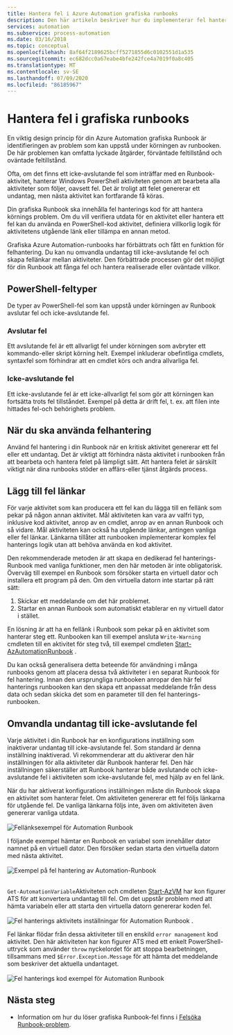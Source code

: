 ```yaml
---
title: Hantera fel i Azure Automation grafiska runbooks
description: Den här artikeln beskriver hur du implementerar fel hanterings logik i grafiska runbooks.
services: automation
ms.subservice: process-automation
ms.date: 03/16/2018
ms.topic: conceptual
ms.openlocfilehash: 8af64f2189625bcff5271855d6c0102551d1a535
ms.sourcegitcommit: ec682dcc0a67eabe4bfe242fce4a7019f0a8c405
ms.translationtype: MT
ms.contentlocale: sv-SE
ms.lasthandoff: 07/09/2020
ms.locfileid: "86185967"
---
```

# <a name="handle-errors-in-graphical-runbooks"></a>Hantera fel i grafiska runbooks

En viktig design princip för din Azure Automation grafiska Runbook är identifieringen av problem som kan uppstå under körningen av runbooken. De här problemen kan omfatta lyckade åtgärder, förväntade feltillstånd och oväntade feltillstånd.

Ofta, om det finns ett icke-avslutande fel som inträffar med en Runbook-aktivitet, hanterar Windows PowerShell aktiviteten genom att bearbeta alla aktiviteter som följer, oavsett fel. Det är troligt att felet genererar ett undantag, men nästa aktivitet kan fortfarande få köras.

Din grafiska Runbook ska innehålla fel hanterings kod för att hantera körnings problem. Om du vill verifiera utdata för en aktivitet eller hantera ett fel kan du använda en PowerShell-kod aktivitet, definiera villkorlig logik för aktivitetens utgående länk eller tillämpa en annan metod.

Grafiska Azure Automation-runbooks har förbättrats och fått en funktion för felhantering. Du kan nu omvandla undantag till icke-avslutande fel och skapa fellänkar mellan aktiviteter. Den förbättrade processen gör det möjligt för din Runbook att fånga fel och hantera realiserade eller oväntade villkor. 

## <a name="powershell-error-types"></a>PowerShell-feltyper

De typer av PowerShell-fel som kan uppstå under körningen av Runbook avslutar fel och icke-avslutande fel.
 
### <a name="terminating-error"></a>Avslutar fel

Ett avslutande fel är ett allvarligt fel under körningen som avbryter ett kommando-eller skript körning helt. Exempel inkluderar obefintliga cmdlets, syntaxfel som förhindrar att en cmdlet körs och andra allvarliga fel.

### <a name="non-terminating-error"></a>Icke-avslutande fel

Ett icke-avslutande fel är ett icke-allvarligt fel som gör att körningen kan fortsätta trots fel tillståndet. Exempel på detta är drift fel, t. ex. att filen inte hittades fel-och behörighets problem.

## <a name="when-to-use-error-handling"></a>När du ska använda felhantering

Använd fel hantering i din Runbook när en kritisk aktivitet genererar ett fel eller ett undantag. Det är viktigt att förhindra nästa aktivitet i runbooken från att bearbeta och hantera felet på lämpligt sätt. Att hantera felet är särskilt viktigt när dina runbooks stöder en affärs-eller tjänst åtgärds process.

## <a name="add-error-links"></a>Lägg till fel länkar

För varje aktivitet som kan producera ett fel kan du lägga till en fellänk som pekar på någon annan aktivitet. Mål aktiviteten kan vara av valfri typ, inklusive kod aktivitet, anrop av en cmdlet, anrop av en annan Runbook och så vidare. Mål aktiviteten kan också ha utgående länkar, antingen vanliga eller fel länkar. Länkarna tillåter att runbooken implementerar komplex fel hanterings logik utan att behöva använda en kod aktivitet.

Den rekommenderade metoden är att skapa en dedikerad fel hanterings-Runbook med vanliga funktioner, men den här metoden är inte obligatorisk. Överväg till exempel en Runbook som försöker starta en virtuell dator och installera ett program på den. Om den virtuella datorn inte startar på rätt sätt:

1. Skickar ett meddelande om det här problemet.
2. Startar en annan Runbook som automatiskt etablerar en ny virtuell dator i stället.

En lösning är att ha en fellänk i Runbook som pekar på en aktivitet som hanterar steg ett. Runbooken kan till exempel ansluta `Write-Warning` cmdleten till en aktivitet för steg två, till exempel cmdleten [Start-AzAutomationRunbook](/powershell/module/az.automation/start-azautomationrunbook?view=azps-3.5.0) .

Du kan också generalisera detta beteende för användning i många runbooks genom att placera dessa två aktiviteter i en separat Runbook för fel hantering. Innan den ursprungliga runbooken anropar den här fel hanterings runbooken kan den skapa ett anpassat meddelande från dess data och sedan skicka det som en parameter till den fel hanterings-runbooken.

## <a name="turn-exceptions-into-non-terminating-errors"></a>Omvandla undantag till icke-avslutande fel

Varje aktivitet i din Runbook har en konfigurations inställning som inaktiverar undantag till icke-avslutande fel. Som standard är denna inställning inaktiverad. Vi rekommenderar att du aktiverar den här inställningen för alla aktiviteter där Runbook hanterar fel. Den här inställningen säkerställer att Runbook hanterar både avslutande och icke-avslutande fel i aktiviteten som icke-avslutande fel, med hjälp av en fel länk.  

När du har aktiverat konfigurations inställningen måste din Runbook skapa en aktivitet som hanterar felet. Om aktiviteten genererar ett fel följs länkarna för utgående fel. De vanliga länkarna följs inte, även om aktiviteten även genererar vanliga utdata.<br><br> ![Fellänksexempel för Automation Runbook](media/automation-runbook-graphical-error-handling/error-link-example.png)

I följande exempel hämtar en Runbook en variabel som innehåller dator namnet på en virtuell dator. Den försöker sedan starta den virtuella datorn med nästa aktivitet.<br><br> ![Exempel på fel hantering av Automation-Runbook](media/automation-runbook-graphical-error-handling/runbook-example-error-handling.png)<br><br>      

`Get-AutomationVariable`Aktiviteten och cmdleten [Start-AzVM](/powershell/module/Az.Compute/Start-AzVM?view=azps-3.5.0) har kon figurer ATS för att konvertera undantag till fel. Om det uppstår problem med att hämta variabeln eller att starta den virtuella datorn genererar koden fel.<br><br> ![Fel hanterings aktivitets inställningar för Automation Runbook ](media/automation-runbook-graphical-error-handling/activity-blade-convertexception-option.png) .

Fel länkar flödar från dessa aktiviteter till en enskild `error management` kod aktivitet. Den här aktiviteten har kon figurer ATS med ett enkelt PowerShell-uttryck som använder `throw` nyckelordet för att stoppa bearbetningen, tillsammans med `$Error.Exception.Message` för att hämta det meddelande som beskriver det aktuella undantaget.<br><br> ![Fel hanterings kod exempel för Automation Runbook](media/automation-runbook-graphical-error-handling/runbook-example-error-handling-code.png)

## <a name="next-steps"></a>Nästa steg

* Information om hur du löser grafiska Runbook-fel finns i [Felsöka Runbook-problem](troubleshoot/runbooks.md).
